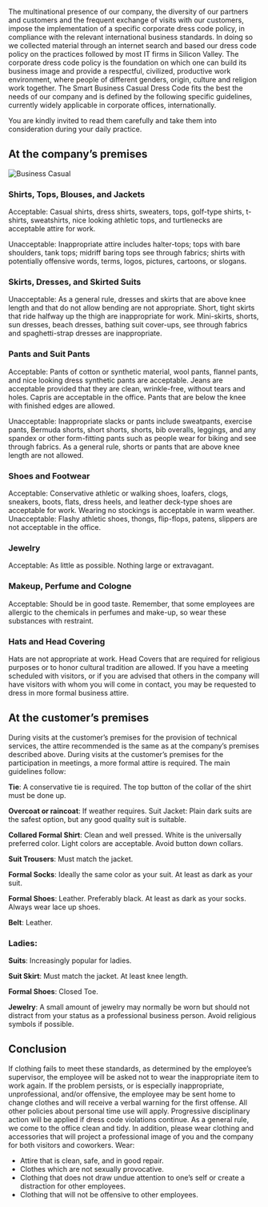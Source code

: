 The multinational presence of our company, the diversity of our partners and customers and the frequent exchange of visits with our customers, impose the implementation of a specific corporate dress code policy, in compliance with the relevant international business standards.
In doing so we collected material through an internet search and based our dress code policy on the practices followed by most IT firms in Silicon Valley.
The corporate dress code policy is the foundation on which one can build its business image and provide a respectful, civilized, productive work environment, where people of different genders, origin, culture and religion work together. The Smart Business Casual Dress Code fits the best the needs of our company and is defined by the following specific guidelines, currently widely applicable in corporate offices, internationally.

You are kindly invited to read them carefully and take them into consideration during your daily practice.

## At the company’s premises
![Business Casual](https://storage.googleapis.com/andsnews.appspot.com/entry/smart-business-casual-dress-code_0.jpg "Business Casual")

### Shirts, Tops, Blouses, and Jackets
Acceptable: Casual shirts, dress shirts, sweaters, tops, golf-type shirts, t-shirts, sweatshirts, nice looking athletic tops, and turtlenecks are acceptable attire for work.

Unacceptable: Inappropriate attire includes halter-tops; tops with bare shoulders, tank tops; midriff baring tops see through fabrics; shirts with potentially offensive words, terms, logos, pictures, cartoons, or slogans.

### Skirts, Dresses, and Skirted Suits
Unacceptable: As a general rule, dresses and skirts that are above knee length and that do not allow bending are not appropriate. Short, tight skirts that ride halfway up the thigh are inappropriate for work. Mini-skirts, shorts, sun dresses, beach dresses, bathing suit cover-ups, see through fabrics and spaghetti-strap dresses are inappropriate.

### Pants and Suit Pants
Acceptable: Pants of cotton or synthetic material, wool pants, flannel pants, and nice looking dress synthetic pants are acceptable. Jeans are acceptable provided that they are clean, wrinkle-free, without tears and holes. Capris are acceptable in the office. Pants that are below the knee with finished edges are allowed.

Unacceptable: Inappropriate slacks or pants include sweatpants, exercise pants, Bermuda shorts, short shorts, shorts, bib overalls, leggings, and any spandex or other form-fitting pants such as people wear for biking and see through fabrics. As a general rule, shorts or pants that are above knee length are not allowed.

### Shoes and Footwear
Acceptable: Conservative athletic or walking shoes, loafers, clogs, sneakers, boots, flats, dress heels, and leather deck-type shoes are acceptable for work. Wearing no stockings is acceptable in warm weather.
Unacceptable: Flashy athletic shoes, thongs, flip-flops, patens, slippers are not acceptable in the office.

### Jewelry
Acceptable: As little as possible. Nothing large or extravagant.

### Makeup, Perfume and Cologne
Acceptable: Should be in good taste. Remember, that some employees are allergic to the chemicals in perfumes and make-up, so wear these substances with restraint.

### Hats and Head Covering
Hats are not appropriate at work. Head Covers that are required for religious purposes or to honor cultural tradition are allowed.
If you have a meeting scheduled with visitors, or if you are advised that others in the company will have visitors with whom you will come in contact, you may be requested to dress in more formal business attire.

## At the customer’s premises

During visits at the customer’s premises for the provision of technical services, the attire recommended is the same as at the company’s premises described above.
During visits at the customer’s premises for the participation in meetings, a more formal attire is required. The main guidelines follow:

**Tie**: A conservative tie is required. The top button of the collar of the shirt must be done up.

**Overcoat or raincoat**: If weather requires.
Suit Jacket: Plain dark suits are the safest option, but any good quality suit is suitable.

**Collared Formal Shirt**: Clean and well pressed. White is the universally preferred color. Light colors are acceptable. Avoid button down collars.

**Suit Trousers**: Must match the jacket.

**Formal Socks**: Ideally the same color as your suit. At least as dark as your suit.

**Formal Shoes**: Leather. Preferably black. At least as dark as your socks. Always wear lace up shoes.

**Belt**: Leather.

### Ladies:

**Suits**: Increasingly popular for ladies.

**Suit Skirt**: Must match the jacket. At least knee length.

**Formal Shoes**: Closed Toe.

**Jewelry**: A small amount of jewelry may normally be worn but should not distract from your status as a professional business person. Avoid religious symbols if possible.

## Conclusion

If clothing fails to meet these standards, as determined by the employee’s supervisor, the employee will be asked not to wear the inappropriate item to work again. If the problem persists, or is especially inappropriate, unprofessional, and/or offensive, the employee may be sent home to change clothes and will receive a verbal warning for the first offense. All other policies about personal time use will apply. Progressive disciplinary action will be applied if dress code violations continue.
As a general rule, we come to the office clean and tidy. In addition, please wear clothing and accessories that will project a professional image of you and the company for both visitors and coworkers. Wear:

- Attire that is clean, safe, and in good repair.
- Clothes which are not sexually provocative.
- Clothing that does not draw undue attention to one’s self or create a distraction for other employees.
- Clothing that will not be offensive to other employees.
